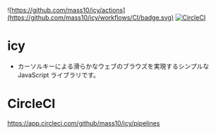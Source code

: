 ![https://github.com/mass10/icy/actions](https://github.com/mass10/icy/workflows/CI/badge.svg)
[![CircleCI](https://circleci.com/gh/mass10/icy.svg?style=svg)](https://circleci.com/gh/mass10/icy)


# icy

* カーソルキーによる滑らかなウェブのブラウズを実現するシンプルな JavaScript ライブラリです。

# CircleCI

https://app.circleci.com/github/mass10/icy/pipelines